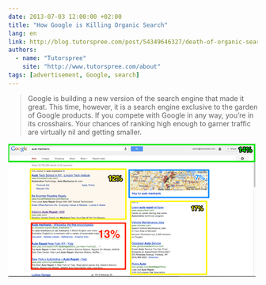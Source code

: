 ```yaml
---
date: 2013-07-03 12:00:00 +02:00
title: "How Google is Killing Organic Search"
lang: en
link: http://blog.tutorspree.com/post/54349646327/death-of-organic-search
authors:
  - name: "Tutorspree"
    site: "http://www.tutorspree.com/about"
tags: [advertisement, Google, search]
---
```


> Google is building a new version of the search engine that made it great. This time, however, it is a search engine exclusive to the garden of Google products. If you compete with Google in any way, you’re in its crosshairs. Your chances of ranking high enough to garner traffic are virtually nil and getting smaller.

![](google-organic-search-17p.png "13%, that’s the amount of real estate given to true organic results in a search for “auto mechanic” when I’m logged in at the Tutorspree office in TriBeCa.")
